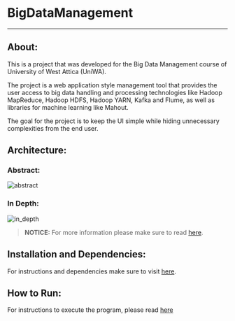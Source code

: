 # BigDataManagement

---

## About:
This is a project that was developed for the Big Data Management course of University of West Attica (UniWA).

The project is a web application style management tool that provides the user access to big data handling and processing technologies like Hadoop MapReduce, Hadoop HDFS, Hadoop YARN, Kafka and Flume, as well as libraries for machine learning like Mahout.

The goal for the project is to keep the UI simple while hiding unnecessary complexities from the end user.



## Architecture:

### Abstract:

![abstract](https://user-images.githubusercontent.com/79098484/178217798-9d7b5053-3400-45f4-bc6e-198f540f106c.png)


### In Depth:

![in_depth](https://user-images.githubusercontent.com/79098484/178217930-cbd0050e-444c-4a0b-a123-7f781cc46c50.png)

> **NOTICE:** For more information please make sure to read [here](docs/application.md).


## Installation and Dependencies:
For instructions and dependencies make sure to visit [here](docs/).

## How to Run:
For instructions to execute the program, please read [here](docs/run.md)
